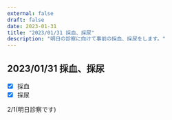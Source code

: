 ```yaml
---
external: false
draft: false
date: 2023-01-31
title: "2023/01/31 採血、採尿"
description: "明日の診察に向けて事前の採血、採尿をします。"
---
```


## 2023/01/31 採血、採尿

- [x] 採血
- [x] 採尿

2/1(明日診察です)

